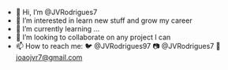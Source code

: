 - 👋 Hi, I’m @JVRodrigues7
- 👀 I’m interested in learn new stuff and grow my career
- 🌱 I’m currently learning ... 
- 💞️ I’m looking to collaborate on any project I can
- 📫 How to reach me:
      🐦 @JVRodrigues97
      📷 @JVRodrigues7
      📧 joaojvr7@gmail.com

<!---
JVRodrigues7/JVRodrigues7 is a ✨ special ✨ repository because its `README.md` (this file) appears on your GitHub profile.
You can click the Preview link to take a look at your changes.
--->
